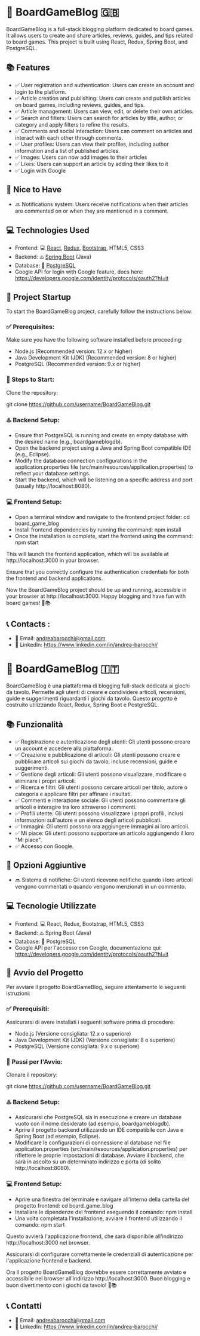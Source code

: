 # 🎲 BoardGameBlog 🇬🇧

BoardGameBlog is a full-stack blogging platform dedicated to board games. It allows users to create and share articles, reviews, guides, and tips related to board games. This project is built using React, Redux, Spring Boot, and PostgreSQL.

## 📚 Features

- ✅ User registration and authentication: Users can create an account and login to the platform.
- ✅ Article creation and publishing: Users can create and publish articles on board games, including reviews, guides, and tips.
- ✅ Article management: Users can view, edit, or delete their own articles.
- ✅ Search and filters: Users can search for articles by title, author, or category and apply filters to refine the results.
- ✅ Comments and social interaction: Users can comment on articles and interact with each other through comments.
- ✅ User profiles: Users can view their profiles, including author information and a list of published articles.
- ✅ Images: Users can now add images to their articles
- ✅ Likes: Users can support an article by adding their likes to it
- ✅ Login with Google
  
## 📝 Nice to Have

- 🔜 Notifications system: Users receive notifications when their articles are commented on or when they are mentioned in a comment.

## 💻 Technologies Used

- Frontend: 💻 [React](https://reactjs.org/), [Redux](https://redux.js.org/), [Bootstrap](https://getbootstrap.com/), HTML5, CSS3
- Backend: ♨️ [Spring Boot](https://spring.io/projects/spring-boot) (Java)
- Database: 🐘 [PostgreSQL](https://www.postgresql.org/)
- Google API for login with Google feature, docs here: https://developers.google.com/identity/protocols/oauth2?hl=it

## 🚀 Project Startup

To start the BoardGameBlog project, carefully follow the instructions below:

### ✅ Prerequisites:

Make sure you have the following software installed before proceeding:

- Node.js (Recommended version: 12.x or higher)
- Java Development Kit (JDK) (Recommended version: 8 or higher)
- PostgreSQL (Recommended version: 9.x or higher)

### 🏃 Steps to Start:

Clone the repository:
   
git clone https://github.com/username/BoardGameBlog.git

### ♨️ Backend Setup:

- Ensure that PostgreSQL is running and create an empty database with the desired name (e.g., boardgameblogdb).
- Open the backend project using a Java and Spring Boot compatible IDE (e.g., Eclipse).
- Modify the database connection configurations in the application.properties file (src/main/resources/application.properties) to reflect your database settings.
- Start the backend, which will be listening on a specific address and port (usually http://localhost:8080).

### 💻 Frontend Setup:

- Open a terminal window and navigate to the frontend project folder: cd board_game_blog
- Install frontend dependencies by running the command: npm install
- Once the installation is complete, start the frontend using the command: npm start

This will launch the frontend application, which will be available at http://localhost:3000 in your browser.

Ensure that you correctly configure the authentication credentials for both the frontend and backend applications.

Now the BoardGameBlog project should be up and running, accessible in your browser at http://localhost:3000. Happy blogging and have fun with board games! 🎲📚

## 📞 Contacts :

- 📨 Email: andreabarocchi@gmail.com
- 📱 LinkedIn: https://www.linkedin.com/in/andrea-barocchi/

##
##

# 🎲 BoardGameBlog 🇮🇹

BoardGameBlog è una piattaforma di blogging full-stack dedicata ai giochi da tavolo. Permette agli utenti di creare e condividere articoli, recensioni, guide e suggerimenti riguardanti i giochi da tavolo. Questo progetto è costruito utilizzando React, Redux, Spring Boot e PostgreSQL.

## 📚 Funzionalità

 - ✅ Registrazione e autenticazione degli utenti: Gli utenti possono creare un account e accedere alla piattaforma.
 - ✅ Creazione e pubblicazione di articoli: Gli utenti possono creare e pubblicare articoli sui giochi da tavolo, incluse recensioni, guide e suggerimenti.
 - ✅ Gestione degli articoli: Gli utenti possono visualizzare, modificare o eliminare i propri articoli.
 - ✅ Ricerca e filtri: Gli utenti possono cercare articoli per titolo, autore o categoria e applicare filtri per affinare i risultati.
 - ✅ Commenti e interazione sociale: Gli utenti possono commentare gli articoli e interagire tra loro attraverso i commenti.
 - ✅ Profili utente: Gli utenti possono visualizzare i propri profili, inclusi informazioni sull'autore e un elenco degli articoli pubblicati.
 - ✅ Immagini: Gli utenti possono ora aggiungere immagini ai loro articoli.
 - ✅ Mi piace: Gli utenti possono supportare un articolo aggiungendo il loro "Mi piace".
 - ✅ Accesso con Google.
   
## 📝 Opzioni Aggiuntive

 - 🔜 Sistema di notifiche: Gli utenti ricevono notifiche quando i loro articoli vengono commentati o quando vengono menzionati in un commento.
   
## 💻 Tecnologie Utilizzate

 - Frontend: 💻 React, Redux, Bootstrap, HTML5, CSS3
 - Backend: ♨️ Spring Boot (Java)
 - Database: 🐘 PostgreSQL
 - Google API per l'accesso con Google, documentazione qui: https://developers.google.com/identity/protocols/oauth2?hl=it

## 🚀 Avvio del Progetto

Per avviare il progetto BoardGameBlog, seguire attentamente le seguenti istruzioni:

### ✅ Prerequisiti:

Assicurarsi di avere installati i seguenti software prima di procedere:

 - Node.js (Versione consigliata: 12.x o superiore)
 - Java Development Kit (JDK) (Versione consigliata: 8 o superiore)
 - PostgreSQL (Versione consigliata: 9.x o superiore)

### 🏃 Passi per l'Avvio:

Clonare il repository:

git clone https://github.com/username/BoardGameBlog.git

### ♨️ Backend Setup:

 - Assicurarsi che PostgreSQL sia in esecuzione e creare un database vuoto con il nome desiderato (ad esempio, boardgameblogdb).
 - Aprire il progetto backend utilizzando un IDE compatibile con Java e Spring Boot (ad esempio, Eclipse).
 - Modificare le configurazioni di connessione al database nel file application.properties (src/main/resources/application.properties) per riflettere le proprie impostazioni di database.
Avviare il backend, che sarà in ascolto su un determinato indirizzo e porta (di solito http://localhost:8080).

### 💻 Frontend Setup:

 - Aprire una finestra del terminale e navigare all'interno della cartella del progetto frontend: cd board_game_blog
 - Installare le dipendenze del frontend eseguendo il comando: npm install
 - Una volta completata l'installazione, avviare il frontend utilizzando il comando: npm start

Questo avvierà l'applicazione frontend, che sarà disponibile all'indirizzo http://localhost:3000 nel browser.

Assicurarsi di configurare correttamente le credenziali di autenticazione per l'applicazione frontend e backend.

Ora il progetto BoardGameBlog dovrebbe essere correttamente avviato e accessibile nel browser all'indirizzo http://localhost:3000. Buon blogging e buon divertimento con i giochi da tavolo! 🎲📚

## 📞 Contatti
 - 📨 Email: andreabarocchi@gmail.com
 - 📱 LinkedIn: https://www.linkedin.com/in/andrea-barocchi/
